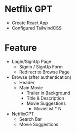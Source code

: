 # Netflix GPT

- Create React App
- Configured TailwindCSS



# Feature

- Login/SignUp Page
    - SignIn / SignUp Form
    - Redirect to Browse Page 
- Browse (after authentication)
    - Header
    - Main Movie
        - Trailer in Background
        - Title & Description
        - Movie Suggestions
            - MovieList * N
- NetflixGPT
    - Search Bar
    - Movie Suggestions